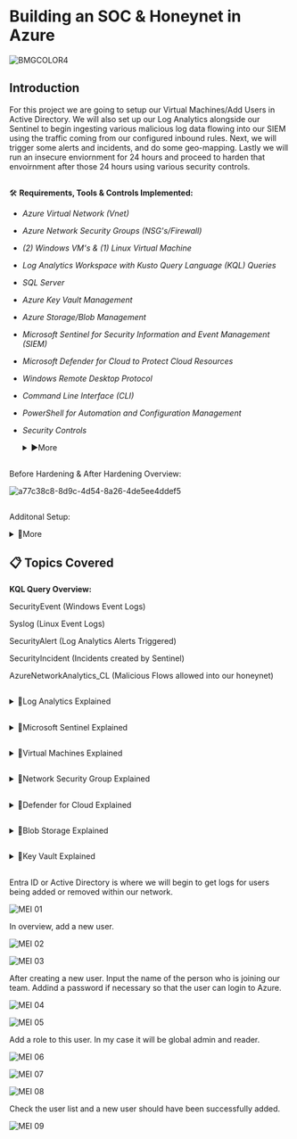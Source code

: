 # Building an SOC & Honeynet in Azure 


![BMGCOLOR4](https://github.com/user-attachments/assets/a5aca205-e65c-4bc8-ae79-0b9dd07f6222)

## Introduction

For this project we are going to setup our Virtual Machines/Add Users in Active Directory. We will also set up our Log Analytics 
alongside our Sentinel to begin ingesting various malicious log data flowing into our SIEM using the traffic coming from our configured inbound 
rules. Next, we will trigger some alerts and incidents, and do some geo-mapping. Lastly we will run an insecure enviornment for 24 hours
and proceed to harden that envoirnment after those 24 hours using various security controls.



##

🛠 **Requirements, Tools & Controls Implemented:**

- *Azure Virtual Network (Vnet)*
- *Azure Network Security Groups (NSG's/Firewall)*
- *(2) Windows VM's & (1) Linux Virtual Machine*
- *Log Analytics Workspace with Kusto Query Language (KQL) Queries*
- *SQL Server*
- *Azure Key Vault Management*
- *Azure Storage/Blob Management*
- *Microsoft Sentinel for Security Information and Event Management (SIEM)*
- *Microsoft Defender for Cloud to Protect Cloud Resources*
- *Windows Remote Desktop Protocol*
- *Command Line Interface (CLI)*
- *PowerShell for Automation and Configuration Management*
- *Security Controls*
  <details><summary>▶️More</summary>


  NIST 800-53 - (Security and Privacy Controls for Information Systems and Organizations)


  Handbook: https://nvlpubs.nist.gov/nistpubs/SpecialPublications/NIST.SP.800-53r5.pdf


  NIST 800-61 - (Computer Security Incident Handling Guide)

  
  Handbook: https://nvlpubs.nist.gov/nistpubs/SpecialPublications/NIST.SP.800-61r2.pdf


  Risk Management Framework (RMF):

  
  ![1_aDXOrMWuBNO4pySw5qN4gA](https://github.com/user-attachments/assets/0e84c001-ffd0-48ad-95b6-1ef0667839e8)


  </details>

##
Before Hardening & After Hardening Overview:

![a77c38c8-8d9c-4d54-8a26-4de5ee4ddef5](https://github.com/user-attachments/assets/a33a3997-9c77-4ec6-bd0f-a09360facf3a)


##
 Additonal Setup: 
 
  <details><summary>🔽More</summary>
  
  -Adding users via Azure Portal

  
  -Simulating Brute Force Attack

  
  -Insecure & Secure Enviornment Analysis
  
  
  </details>

##
##  📋 Topics Covered


 **KQL Query Overview:**

SecurityEvent (Windows Event Logs)


Syslog (Linux Event Logs)


SecurityAlert (Log Analytics Alerts Triggered)


SecurityIncident (Incidents created by Sentinel)


AzureNetworkAnalytics_CL (Malicious Flows allowed into our honeynet)


##
<details><summary>🔽Log Analytics Explained</summary>


  
The first thing we want to do is create our "LAW" or Log Analytic Workspace. This will be the center of everything that 
we are going to implement within Microsoft Azure. So if we could think of our SOC like the human anatomy, this would be the heart or chest. 
When opening Azure, click the search bar and type in "Log Analytic Workspace." 
  
![LAW 01](https://github.com/user-attachments/assets/e6ec19f9-7f27-49b7-a398-2b0009884349)

 Next, we want to create a new subscription group. Followed by a new resource group. Lastly lets give our metaphorical "SOC Human" a name. In my case
i'm going to name it "Cyber-ThunderLAW" (Putting LAW on the end, so it's distinctively known that this is our center workspace.)

![LAW 02](https://github.com/user-attachments/assets/1993c219-4658-4eff-bd4d-1c4abd0c0c69)

If setup properly then it should look like the following image, with a green check mark.

![LAW 03](https://github.com/user-attachments/assets/748bcb3c-f08d-4b97-856e-e9e454dfbaef) 

</details>

##

<details><summary>🔽Microsoft Sentinel Explained</summary>

Now we are gonna setup our Microsoft Sentinel. We can think of this as the brain of our "SOC-Human" that picks up all the data 
or feelings/perceptions in the 'heart' & behins to process and make alerts/responses for those feelings. (_We will begin by searching for
Microsoft Sentinel in the searchbar._)

![MS 01](https://github.com/user-attachments/assets/20d7a07d-88d2-4ba0-8661-8581fb3fa21d)

To setup our watchlist, we want to click 'New' under watchlist. This will pull a large database of IP's and other various metric 
data for us to narrow down our malicious flows to a certain region and city if possible.

![MS 02](https://github.com/user-attachments/assets/f79a2188-8c97-420e-874f-ab199471ff9f)

The name and alias can be the same. Just continue to the next page.

![MS 03](https://github.com/user-attachments/assets/5a3fc5ab-0dac-48f1-8468-9ba52b1f55cd)

On the watchlist wizard, select the file type to be 'local' and in this geoip.csv file & change the search key into Network. Continue and 
your watchlist should begin to compile within a few minutes or a few hours.

![MS 04](https://github.com/user-attachments/assets/568c75e8-a3e6-40dd-801f-3b1eae2ea1c3)

Within our Microsoft Sentinel, navigate into the left column under content hub. And click Data Connector. This will link the logs coming from our
Virtual Machines into our Log Analytic Workspace. And our "SOC Human" will be given a 'nervous system' to react to this ingested data.

![MS 05](https://github.com/user-attachments/assets/4206cd6e-699a-4807-8154-f89d8218cc11)

Type. SecurityEvent (Windows Event Logs) and install this connector to collect logs from Windows VM's.

![MS 06](https://github.com/user-attachments/assets/8fe192ac-b3dc-4b20-a3cb-36c1049f39b3)

Type. Syslog (Linux Event Logs) and install this connector to collect logs from Linux VM's.

![MS 07](https://github.com/user-attachments/assets/995cfca1-7fd5-46ea-8fa9-31a15ca79d2d)

</details>

##

<details><summary>🔽Virtual Machines Explained</summary>

  
Time for us to setup our virtual machines after which we will expose them to the internet. Search for Virtual Machines
in the search bar and create 2 Windows Machines.


![VM 01](https://github.com/user-attachments/assets/c2bb3f6c-ca3b-473d-9480-32c671f2f10a)

Select the same resources that were made when creating your (LAW) Log Analytic Workspace. And select your specs.

![VM 02](https://github.com/user-attachments/assets/a76e69fe-6901-4228-a8aa-a75b49a28ba1)

Leave your inbound port as RDP 3389, and select login credentials. 

![VM 03](https://github.com/user-attachments/assets/8bd09cc7-4a2d-43a7-822c-59b696ab3db6)

![VM 04](https://github.com/user-attachments/assets/630f4a46-70b7-49ef-99b7-282da4b2c198)

Create a virtual network and subnet mask.

![VM 05](https://github.com/user-attachments/assets/1a90f675-2b8f-496e-be16-2422d3627bf7)

![VM 06](https://github.com/user-attachments/assets/e66fd576-1f64-4da3-99c1-ff883d1baa50)

![VM 07](https://github.com/user-attachments/assets/f81831aa-a9f5-4e50-bc2d-02775960c2d0)

Your port number for your linux machine should be SSH-22.

![VM 08](https://github.com/user-attachments/assets/a8d109dd-e8a7-4489-9b38-ef7df0c96dc6)

![VM 09](https://github.com/user-attachments/assets/ae1a9138-7a47-4694-8e0d-26adccfc81fb)

![VM 10](https://github.com/user-attachments/assets/754a790c-93ee-4630-b2ac-50ce5b2c68f4)

</details>

##

<details><summary>🔽Network Security Group Explained</summary>
  
Search for Network Security Group or NSG in the search bar.

![NSG 01](https://github.com/user-attachments/assets/512ae95d-4088-4065-9a83-7b20347abec9)

Select the NSG from the Virtual Machine you created.

![NSG 02](https://github.com/user-attachments/assets/2bc16dbc-5651-4314-9d91-5defdd09c96e)

Under settings go to inbound security rules and update the rules for your inbound ports. Allow all flows
to come in. And set the port priority to 100. Rename your new rule to be called "Danger_AllowAny" and delete
the other previous rule.

![NSG 03](https://github.com/user-attachments/assets/a1d62ab6-4c7d-40c7-a042-6359fca2bbf2)

![NSG 04](https://github.com/user-attachments/assets/6ffc5728-979f-474f-a4b1-b43193239406)

</details>

##

<details><summary>🔽Defender for Cloud Explained</summary>

Defender for Cloud is like the immune system of our metaphorical "SOC-Human." Providing an ongoing defense for 
our cloud infrastructure. Checking for exposed ports and checking for good security posture.

![DFC 01](https://github.com/user-attachments/assets/3212cda8-d72b-4626-b461-46ea8612f55b)

After searching for Defender, go to enviornment settings & click the tenant dropdown and subscription dropdown. 
Followed by the three dot icons to the right hand side.

![DFC 02](https://github.com/user-attachments/assets/d4b93dab-d758-45ac-a918-d9551289a731)

We are enabling only a few cloud resources. Be sure to save.

![DFC 03](https://github.com/user-attachments/assets/10e7452f-b781-4357-889d-3d0cd2d36efa)

Click settings and go to continous exports. Select the Log Analytics section and enable all of the following.
And be sure to save.

![DFC 04](https://github.com/user-attachments/assets/9f958997-3987-4cc3-ac52-e81373823782)


![DFC 05](https://github.com/user-attachments/assets/a191f1c3-848b-49c1-af4e-c45aea18656a)

Going back to enviorment settings, on your dropdown select your LAW. And click the three dots.

![DFC 06](https://github.com/user-attachments/assets/3852a876-16e4-4fda-8ca1-3215cb0b876f)

Under defender plans, enable servers and save. And go into data collection on the left hand side of the screen.

![DFC 07](https://github.com/user-attachments/assets/75ecbf50-82b5-48d2-a426-13ddcf11eb35)

Enable all events and save.

![DFC 08](https://github.com/user-attachments/assets/12d22d1e-0beb-44ea-bed4-ca1e8708122b)

</details>


##

<details><summary>🔽Blob Storage Explained</summary>

In our homepage we are going to add another log event. Blob Storage, i.e a storage type of log. For anyone 
adding files, media, pictures into our network.

![BLOB 01](https://github.com/user-attachments/assets/4655176f-ce6a-4723-b241-784570da53c2)

Format your resources accordingly.

![BLOB 02](https://github.com/user-attachments/assets/98f23b0d-192f-4389-9f23-25eeeb22db17)


![BLOB 03](https://github.com/user-attachments/assets/98ac2927-fb12-4f97-ace3-0dd4cf00a302)

Using Microsoft Managed Keys, is secure, cost-effective, and easy to use. So we will go with that. 

![BLOB 04](https://github.com/user-attachments/assets/cb1bb877-f28a-44b4-b5b1-660016c31be7)


![BLOB 05](https://github.com/user-attachments/assets/17bb7ee2-81f0-447d-b35a-88ab0ac9f5e7)

</details>

##

<details><summary>🔽Key Vault Explained</summary>

Logging our Key Vault is useful when trying to pull logs in password change instances. Or when someone
is trying to changing a password too many times. Or having trouble logging in. But first and foremost.
search for 'key vault' within the search bar.

![KV 01](https://github.com/user-attachments/assets/691f89d0-d9d4-4bc2-8c7a-45866a930e64)



![KV 02](https://github.com/user-attachments/assets/db72fcd6-8e33-42ad-b85d-70ba647847dd)


![KV 03](https://github.com/user-attachments/assets/34fc139f-7af3-4304-9b76-50c8c7d9103d)

![KV 04](https://github.com/user-attachments/assets/8f9539e4-12eb-45a0-aa59-675a200c9238)

</details>

##

Entra ID or Active Directory is where we will begin to get logs for users being added or removed
within our network. 

![MEI 01](https://github.com/user-attachments/assets/bb2c89b8-2e35-4d45-8a60-f4aa8acfbcb3)

In overview, add a new user. 

![MEI 02](https://github.com/user-attachments/assets/3917f2a5-394b-4c70-bacf-114a454903ea)


![MEI 03](https://github.com/user-attachments/assets/75d18070-5e56-450c-9737-14320b6378d6)

After creating a new user. Input the name of the person who is joining our team. Addind a password
if necessary so that the user can login to Azure.

![MEI 04](https://github.com/user-attachments/assets/b342af8e-68a7-4c42-977e-bfd868ad393e)

![MEI 05](https://github.com/user-attachments/assets/9d58c765-872d-49d9-b908-70d2aec6cd53)

Add a role to this user. In my case it will be global admin and reader.

![MEI 06](https://github.com/user-attachments/assets/3f342b8f-062f-4f34-a61f-c57402f6a6ad)


![MEI 07](https://github.com/user-attachments/assets/d61aa906-5610-4fa8-8ed7-241cafd7df7e)

![MEI 08](https://github.com/user-attachments/assets/d16c0dab-be10-489f-b6f2-fde72f03ca0d)

Check the user list and a new user should have been successfully added.

![MEI 09](https://github.com/user-attachments/assets/0a3b9bb1-011f-4bdd-9ce9-f4df90e3e983)















